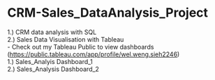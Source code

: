 # CRM-Sales_DataAnalysis_Project

1.) CRM data analysis with SQL<br>
2.) Sales Data Visualisation with Tableau<br>
    - Check out my Tableau Public to view dashboards (https://public.tableau.com/app/profile/wel.weng.sieh2246)<br>
      1.) Sales_Analyis Dashboard_1<br>
      2.) Sales_Analysis Dashboard_2<br>
